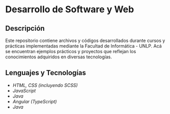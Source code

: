 # Desarrollo de Software y Web

## Descripción

Este repositorio contiene archivos y códigos desarrollados durante cursos y prácticas implementadas mediante la Facultad de Informática - UNLP. Acá se encuentran ejemplos prácticos y proyectos que reflejan los conocimientos adquiridos en diversas tecnologías.

## Lenguajes y Tecnologías

- _HTML, CSS (incluyendo SCSS)_
- _JavaScript_
- _Java_
- _Angular (TypeScript)_
- _Java_
